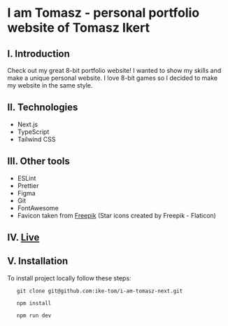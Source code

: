 # I am Tomasz - personal portfolio website of Tomasz Ikert

## I. Introduction

Check out my great 8-bit portfolio website! I wanted to show my skills and make a unique personal website. I love 8-bit games so I decided to make my website in the same style.

## II. Technologies
- Next.js
- TypeScript
- Tailwind CSS

## III. Other tools
- ESLint
- Prettier
- Figma
- Git
- FontAwesome
- Favicon taken from [Freepik](https://pl.freepik.com/) (Star icons created by Freepik - Flaticon)

## IV. [Live](https://i-am-tomasz.vercel.app/)

## V. Installation
To install project locally follow these steps:
 ```
    git clone git@github.com:ike-tom/i-am-tomasz-next.git
 ```
 ```
    npm install
 ```
 ```
    npm run dev
 ```
